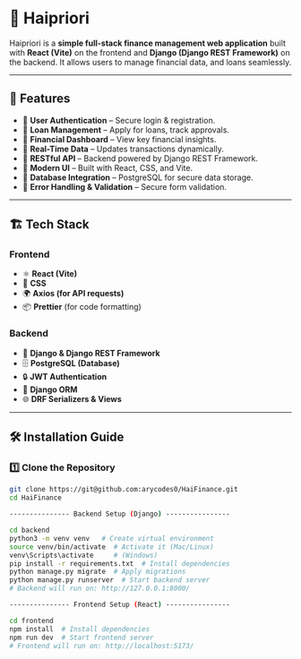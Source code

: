 # 🏦 Haipriori

Haipriori is a **simple full-stack finance management web application** built with **React (Vite)** on the frontend and **Django (Django REST Framework)** on the backend. It allows users to manage financial data, and loans seamlessly.

---

## 🚀 Features

- 🔹 **User Authentication** – Secure login & registration.
- 🔹 **Loan Management** – Apply for loans, track approvals.
- 🔹 **Financial Dashboard** – View key financial insights.
- 🔹 **Real-Time Data** – Updates transactions dynamically.
- 🔹 **RESTful API** – Backend powered by Django REST Framework.
- 🔹 **Modern UI** – Built with React, CSS, and Vite.
- 🔹 **Database Integration** – PostgreSQL for secure data storage.
- 🔹 **Error Handling & Validation** – Secure form validation.

---

## 🏗️ Tech Stack

### **Frontend**

- ⚛️ **React (Vite)**
- 🎨 **CSS**
- 🌍 **Axios (for API requests)**
- 📦 **Prettier** (for code formatting)

### **Backend**

- 🐍 **Django & Django REST Framework**
- 🗄️ **PostgreSQL (Database)**
- 🔒 **JWT Authentication**
- 🚀 **Django ORM**
- 🌐 **DRF Serializers & Views**

---

## 🛠️ Installation Guide

### **1️⃣ Clone the Repository**

```sh
git clone https://git@github.com:arycodes0/HaiFinance.git
cd HaiFinance

--------------- Backend Setup (Django) ----------------

cd backend
python3 -m venv venv   # Create virtual environment
source venv/bin/activate  # Activate it (Mac/Linux)
venv\Scripts\activate     # (Windows)
pip install -r requirements.txt  # Install dependencies
python manage.py migrate  # Apply migrations
python manage.py runserver  # Start backend server
# Backend will run on: http://127.0.0.1:8000/

--------------- Frontend Setup (React) ----------------

cd frontend
npm install  # Install dependencies
npm run dev  # Start frontend server
# Frontend will run on: http://localhost:5173/
